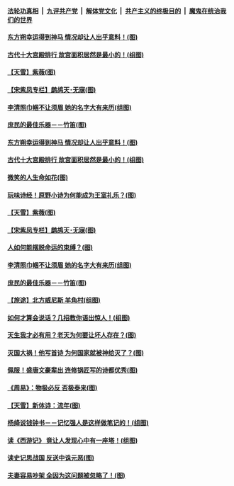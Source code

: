 ####  [法轮功真相](../../../../basic/blob/master/README.md?t=09051300) &nbsp;|&nbsp; [九评共产党](../../../../9ping.md/blob/master/README.md?t=09051300) &nbsp;|&nbsp; [解体党文化](../../../../jtdwh.md/blob/master/README.md?t=09051300)  &nbsp;|&nbsp; [共产主义的终极目的](../../../../gczydzjmd.md/blob/master/README.md?t=09051300) &nbsp;|&nbsp; [魔鬼在统治我们的世界](../../../../mgztzwmdsj.md/blob/master/README.md?t=09051300) 

#### [东方朔幸运得到神马 情况却让人出乎意料！(图)](../pages/p7/905580.md?t=09051300) 

#### [古代十大宫殿排行 故宫面积居然是最小的！(组图)](../pages/p7/905571.md?t=09051300) 

#### [【天雪】紫薇(图)](../pages/p7/905901.md?t=09051300) 

#### [【宋紫凤专栏】鹧鸪天･无寐(图)](../pages/p7/906167.md?t=09051300) 

#### [李清照巾帼不让须眉 她的名字大有来历(组图)](../pages/p7/905779.md?t=09051300) 

#### [庶民的最佳乐器－－竹笛(图)](../pages/p7/906057.md?t=09051300) 

#### [东方朔幸运得到神马 情况却让人出乎意料！(图)](../pages/p7/905580.md?t=09051300) 

#### [古代十大宫殿排行 故宫面积居然是最小的！(组图)](../pages/p7/905571.md?t=09051300) 

#### [微笑的人生命如花(图)](../pages/p7/906050.md?t=09051300) 

#### [玩味诗经！原野小诗为何能成为王室礼乐？(图)](../pages/p7/905577.md?t=09051300) 

#### [【天雪】紫薇(图)](../pages/p7/905901.md?t=09051300) 

#### [【宋紫凤专栏】鹧鸪天･无寐(图)](../pages/p7/906167.md?t=09051300) 

#### [人如何能摆脱命运的束缚？(图)](../pages/p7/903702.md?t=09051300) 

#### [李清照巾帼不让须眉 她的名字大有来历(组图)](../pages/p7/905779.md?t=09051300) 

#### [庶民的最佳乐器－－竹笛(图)](../pages/p7/906057.md?t=09051300) 

#### [【旅途】北方威尼斯 羊角村(组图)](../pages/p7/905928.md?t=09051300) 

#### [如何才算会说话？几招教你语出惊人！(组图)](../pages/p7/896345.md?t=09051300) 

#### [天生我才必有用？老天为何要让坏人存在？(图)](../pages/p7/905855.md?t=09051300) 

#### [灭国大祸！他写首诗 为何国家就被神给灭了？(图)](../pages/p7/895556.md?t=09051300) 

#### [佩服！盛唐文豪辈出 连修锅匠写的诗都优秀(图)](../pages/p7/904741.md?t=09051300) 

#### [《周易》：物极必反 否极泰来(图)](../pages/p7/905658.md?t=09051300) 

#### [【天雪】新体诗：流年(图)](../pages/p7/905900.md?t=09051300) 

#### [杨绛说钱钟书－－记忆强人是这样做笔记的！(组图)](../pages/p7/905432.md?t=09051300) 

#### [读《西游记》 竟让人发现心中有一座塔！(组图)](../pages/p7/901777.md?t=09051300) 

#### [读史记思战国 反送中诛元恶(图)](../pages/p7/905847.md?t=09051300) 

#### [夫妻容易吵架 全因为这问题被忽略了！(图)](../pages/p7/886205.md?t=09051300) 

